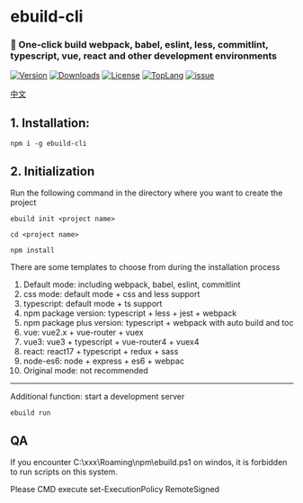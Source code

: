 # ebuild-cli

### 🚀 One-click build webpack, babel, eslint, less, commitlint, typescript, vue, react and other development environments

<p>
    <a href="https://www.npmjs.com/package/ebuild-cli"><img src="https://img.shields.io/npm/v/ebuild-cli.svg" alt="Version"></a>
    <a href="https://npmcharts.com/compare/ebuild-cli?minimal=true"><img src="https://img.shields.io/npm/dm/ebuild-cli.svg" alt="Downloads"></a>
    <a href="https://github.com/theajack/ebuild-cli/blob/master/LICENSE"><img src="https://img.shields.io/npm/l/ebuild-cli.svg" alt="License"></a>
    <a href="https://github.com/theajack/ebuild-cli/search?l=javascript"><img src="https://img.shields.io/github/languages/top/theajack/ebuild-cli.svg" alt="TopLang"></a>
    <a href="https://github.com/theajack/ebuild-cli/issues"><img src="https://img.shields.io/github/issues-closed/theajack/ebuild-cli.svg" alt="issue"></a>
</p>

[中文](https://github.com/theajack/ebuild-cli/blob/master/README.cn.md)

## 1. Installation:

```
npm i -g ebuild-cli
```

## 2. Initialization

Run the following command in the directory where you want to create the project

```
ebuild init <project name>

cd <project name>

npm install
```

There are some templates to choose from during the installation process

1. Default mode: including webpack, babel, eslint, commitlint
2. css mode: default mode + css and less support
3. typescript: default mode + ts support
4. npm package version: typescript + less + jest + webpack
5. npm package plus version: typescript + webpack with auto build and toc
6. vue: vue2.x + vue-router + vuex
7. vue3: vue3 + typescript + vue-router4 + vuex4
8. react: react17 + typescript + redux + sass
9. node-es6: node + express + es6 + webpac
10. Original mode: not recommended

----

Additional function: start a development server

```
ebuild run
```

## QA

If you encounter C:\xxx\Roaming\npm\ebuild.ps1 on windos, it is forbidden to run scripts on this system.

Please CMD execute set-ExecutionPolicy RemoteSigned